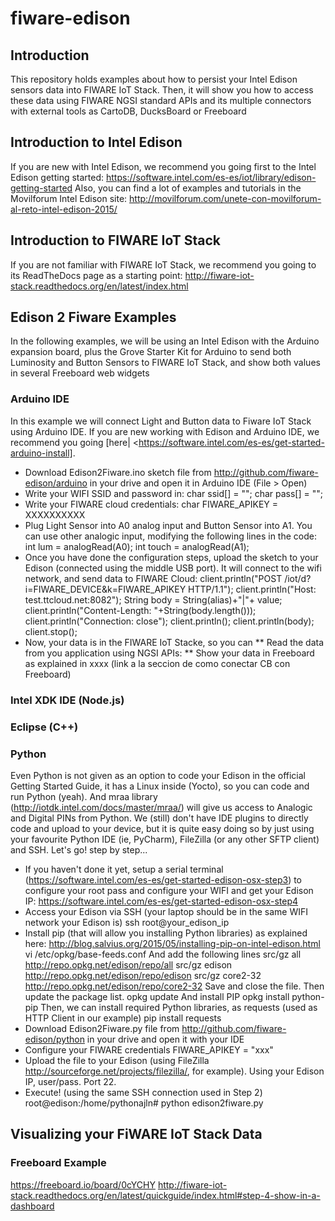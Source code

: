 # fiware-edison

## Introduction
This repository holds examples about how to persist your Intel Edison sensors data into FIWARE IoT Stack.
Then, it will show you how to access these data using FIWARE NGSI standard APIs and its multiple connectors with external tools as CartoDB, DucksBoard or Freeboard

## Introduction to Intel Edison
If you are new with Intel Edison, we recommend you going first to the Intel Edison getting started: https://software.intel.com/es-es/iot/library/edison-getting-started
Also, you can find a lot of examples and tutorials in the Movilforum Intel Edison site: http://movilforum.com/unete-con-movilforum-al-reto-intel-edison-2015/

## Introduction to FIWARE IoT Stack
If you are not familiar with FIWARE IoT Stack, we recommend you going to its ReadTheDocs page as a starting point: http://fiware-iot-stack.readthedocs.org/en/latest/index.html

## Edison 2 Fiware Examples
In the following examples, we will be using an Intel Edison with the Arduino expansion board,
plus the Grove Starter Kit for Arduino to send both Luminosity and Button Sensors to FIWARE IoT Stack,
and show both values in several Freeboard web widgets

### Arduino IDE
In this example we will connect Light and Button data to Fiware IoT Stack using Arduino IDE. If you are new working with Edison and Arduino IDE, we recommend you going [here|  <https://software.intel.com/es-es/get-started-arduino-install].
* Download Edison2Fiware.ino sketch file from http://github.com/fiware-edison/arduino in your drive and open it in Arduino IDE (File > Open)
* Write your WIFI SSID and password in:
 char ssid[] = "";
 char pass[] = "";
* Write your FIWARE cloud credentials:
 char FIWARE_APIKEY = XXXXXXXXXX
* Plug Light Sensor into A0 analog input and Button Sensor into A1. You can use other analogic input, modifying the following lines in the code:
 int lum = analogRead(A0);
 int touch = analogRead(A1);
* Once you have done the configuration steps, upload the sketch to your Edison (connected using the middle USB port). It will connect to the wifi network, and send data to FIWARE Cloud:
 client.println("POST /iot/d?i=FIWARE_DEVICE&k=FIWARE_APIKEY HTTP/1.1");
 client.println("Host: test.ttcloud.net:8082");
 String body = String(alias)+"|"+ value;
 client.println("Content-Length: "+String(body.length()));
 client.println("Connection: close");
 client.println();
 client.println(body);
 client.stop();
* Now, your data is in the FIWARE IoT Stacke, so you can
** Read the data from you application using NGSI APIs:
** Show your data in Freeboard as explained in xxxx (link a la seccion de como conectar CB con Freeboard)

### Intel XDK IDE (Node.js)

### Eclipse (C++)

### Python
Even Python is not given as an option to code your Edison in the official Getting Started Guide, it has a Linux inside (Yocto),
so you can code and run Python (yeah). And mraa library (http://iotdk.intel.com/docs/master/mraa/) will give us access to Analogic and Digital PINs from Python.
We (still) don't have IDE plugins to directly code and upload to your device, but it is quite
easy doing so by just using your favourite Python IDE (ie, PyCharm), FileZilla (or any other SFTP client) and SSH. Let's go! step by step...
* If you haven't done it yet, setup a serial terminal (https://software.intel.com/es-es/get-started-edison-osx-step3) to configure your root pass and configure your WIFI and get your Edison IP: https://software.intel.com/es-es/get-started-edison-osx-step4
* Access your Edison via SSH (your laptop should be in the same WIFI network your Edison is)
 ssh root@your_edison_ip
* Install pip (that will allow you installing Python libraries) as explained here: http://blog.salvius.org/2015/05/installing-pip-on-intel-edison.html
 vi /etc/opkg/base-feeds.conf
And add the following lines
 src/gz all http://repo.opkg.net/edison/repo/all
 src/gz edison http://repo.opkg.net/edison/repo/edison
 src/gz core2-32 http://repo.opkg.net/edison/repo/core2-32
Save and close the file. Then update the package list.
 opkg update
And install PIP
 opkg install python-pip
Then, we can install required Python libraries, as requests (used as HTTP Client in our example)
 pip install requests
* Download Edison2Fiware.py file from http://github.com/fiware-edison/python in your drive and open it with your IDE
* Configure your FIWARE credentials
 FIWARE_APIKEY = "xxx"
* Upload the file to your Edison (using FileZilla http://sourceforge.net/projects/filezilla/, for example). Using your Edison IP, user/pass. Port 22.
* Execute! (using the same SSH connection used in Step 2)
root@edison:/home/pythonajln# python edison2fiware.py

## Visualizing your FiWARE IoT Stack Data
### Freeboard Example
https://freeboard.io/board/0cYCHY
http://fiware-iot-stack.readthedocs.org/en/latest/quickguide/index.html#step-4-show-in-a-dashboard
